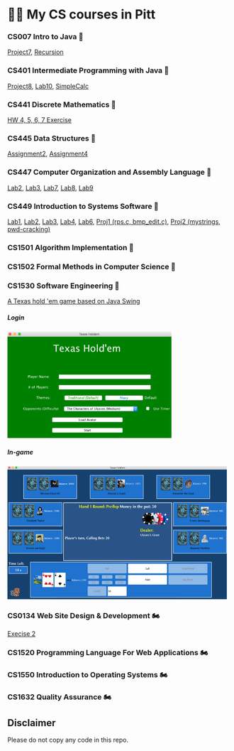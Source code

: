 # 👨‍💻 My CS courses in Pitt

### CS007 Intro to Java 🏁
   [Project7](https://github.com/kuesugi/pitt_cs/blob/master/cs007/Project7.java), [Recursion](https://github.com/kuesugi/pitt_cs/blob/master/cs007/Recursion.java)
### CS401 Intermediate Programming with Java 🏁
   [Project8](https://github.com/kuesugi/pitt_cs/tree/master/cs401/Project8), [Lab10](https://github.com/kuesugi/pitt_cs/tree/master/cs401/Lab10), [SimpleCalc](https://github.com/kuesugi/pitt_cs/blob/master/cs401/SimpleCalc.java)
### CS441 Discrete Mathematics 🏁
   [HW 4, 5, 6, 7 Exercise](https://github.com/kuesugi/pitt_cs/tree/master/cs441)
### CS445 Data Structures 🏁
   [Assignment2](https://github.com/kuesugi/pitt_cs/tree/master/cs445/Assignment2), [Assignment4](https://github.com/kuesugi/pitt_cs/tree/master/cs445/Assignment4)
### CS447 Computer Organization and Assembly Language 🏁
   [Lab2](https://github.com/kuesugi/pitt_cs/tree/master/cs447/lab2), [Lab3](https://github.com/kuesugi/pitt_cs/tree/master/cs447/lab3), [Lab7](https://github.com/kuesugi/pitt_cs/tree/master/cs447/lab7), [Lab8](https://github.com/kuesugi/pitt_cs/tree/master/cs447/lab8), [Lab9](https://github.com/kuesugi/pitt_cs/tree/master/cs447/lab9)
### CS449 Introduction to Systems Software 🏁
   [Lab1](https://github.com/kuesugi/pitt_cs/blob/master/cs449/lab1.c), [Lab2](https://github.com/kuesugi/pitt_cs/blob/master/cs449/lab2.c), [Lab3](https://github.com/kuesugi/pitt_cs/blob/master/cs449/lab1.c), [Lab4](https://github.com/kuesugi/pitt_cs/blob/master/cs449/lab4.c), [Lab6](https://github.com/kuesugi/pitt_cs/blob/master/cs449/lab6.c), [Proj1 (rps.c, bmp_edit.c)](https://github.com/kuesugi/pitt_cs/blob/master/cs449/proj1), [Proj2 (mystrings, pwd-cracking)](https://github.com/kuesugi/pitt_cs/blob/master/cs449/proj2)
### CS1501 Algorithm Implementation 🏁
### CS1502 Formal Methods in Computer Science 🏁
### CS1530 Software Engineering 🏁
   [A Texas hold 'em game based on Java Swing](https://github.com/kuesugi/Texas-holdem/)
   ##### Login
   <img src="/examples/Login.png" alt="Login" height="240" width="370"/>
   
   ##### In-game
   <img src="/examples/in-game.png" alt="In-game" height="300" width="495"/>
   
### CS0134 Web Site Design & Development 🏍️
   [Execise 2](https://github.com/kuesugi/pitt_cs/tree/master/cs0134/e2)
### CS1520 Programming Language For Web Applications 🏍️
### CS1550 Introduction to Operating Systems 🏍️
### CS1632 Quality Assurance 🏍️


## Disclaimer
Please do not copy any code in this repo.
